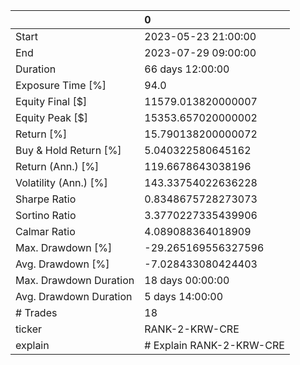 |                        | 0                        |
|:-----------------------|:-------------------------|
| Start                  | 2023-05-23 21:00:00      |
| End                    | 2023-07-29 09:00:00      |
| Duration               | 66 days 12:00:00         |
| Exposure Time [%]      | 94.0                     |
| Equity Final [$]       | 11579.013820000007       |
| Equity Peak [$]        | 15353.657020000002       |
| Return [%]             | 15.790138200000072       |
| Buy & Hold Return [%]  | 5.040322580645162        |
| Return (Ann.) [%]      | 119.6678643038196        |
| Volatility (Ann.) [%]  | 143.33754022636228       |
| Sharpe Ratio           | 0.8348675728273073       |
| Sortino Ratio          | 3.3770227335439906       |
| Calmar Ratio           | 4.089088364018909        |
| Max. Drawdown [%]      | -29.265169556327596      |
| Avg. Drawdown [%]      | -7.028433080424403       |
| Max. Drawdown Duration | 18 days 00:00:00         |
| Avg. Drawdown Duration | 5 days 14:00:00          |
| # Trades               | 18                       |
| ticker                 | RANK-2-KRW-CRE           |
| explain                | # Explain RANK-2-KRW-CRE |
